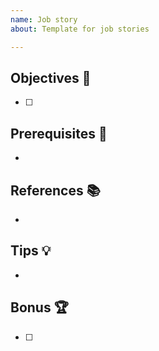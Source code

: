 ```yaml
---
name: Job story
about: Template for job stories

---
```


## Objectives 🎯
- [ ] 

## Prerequisites 🎒
- 

## References 📚
- 

## Tips 💡
- 

## Bonus 🏆
- [ ]
